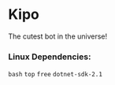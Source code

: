 # Kipo
The cutest bot in the universe!


### Linux Dependencies:
```bash```
```top```
```free```
```dotnet-sdk-2.1```

